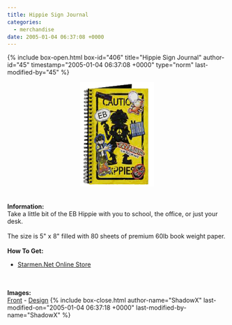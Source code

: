 ```yaml
---
title: Hippie Sign Journal
categories:
  - merchandise
date: 2005-01-04 06:37:08 +0000
---
```

{% include box-open.html box-id="406" title="Hippie Sign Journal" author-id="45" timestamp="2005-01-04 06:37:08 +0000" type="norm" last-modified-by="45" %}
	<center>
	<img src="/merchandise/images/smn_hsj_title.png" border="0" alt="Hippie Sign Journal" />
	</center>
	<br /><br />
	<b>Information:</b>
	<br />
	Take a little bit of the EB Hippie with you to school, the office, or just your desk. 
	<br /><br />
	The size is 5" x 8" filled with 80 sheets of premium 60lb book weight paper.
	<br /><br />
	<b>How To Get:</b>
	<br />
	<ul>
	<li><a href="http://www.cafeshops.com/starmen.8910560">Starmen.Net Online Store</a></li>
	</ul>
	<br /><br />
	<b>Images:</b>
	<br />
	<a href="/merchandise/images/smn_hsj_front.jpg">Front</a> - <a href="/merchandise/images/smn_hsj_design.jpg">Design</a>
{% include box-close.html author-name="ShadowX" last-modified-on="2005-01-04 06:37:18 +0000" last-modified-by-name="ShadowX" %}
